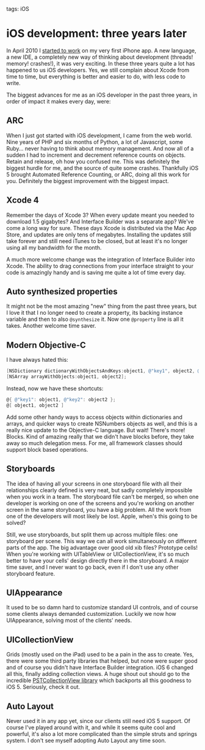 tags: iOS

# iOS development: three years later
In April 2010 I [started to work](/articles/2010/getting-started-iphone-app-development/) on my very first iPhone app. A new language, a new IDE, a completely new way of thinking about development (threads! memory! crashes!), it was very exciting. In these three years quite a lot has happened to us iOS developers. Yes, we still complain about Xcode from time to time, but everything is better and easier to do, with less code to write.

The biggest advances for me as an iOS developer in the past three years, in order of impact it makes every day, were:

## ARC
When I just got started with iOS development, I came from the web world. Nine years of PHP and six months of Python, a lot of Javascript, some Ruby… never having to think about memory management. And now all of a sudden I had to increment and decrement reference counts on objects. Retain and release, oh how you confused me. This was definitely the biggest hurdle for me, and the source of quite some crashes. Thankfully iOS 5 brought Automated Reference Counting, or ARC, doing all this work for you. Definitely the biggest improvement with the biggest impact.

## Xcode 4
Remember the days of Xcode 3? When every update meant you needed to download 1.5 gigabytes? And Interface Builder was a separate app? We've come a long way for sure. These days Xcode is distributed via the Mac App Store, and updates are only tens of megabytes. Installing the updates still take forever and still need iTunes to be closed, but at least it's no longer using all my bandwidth for the month.

A much more welcome change was the integration of Interface Builder into Xcode. The ability to drag connections from your interface straight to your code is amazingly handy and is saving me quite a lot of time every day.

## Auto synthesized properties
It might not be the most amazing "new" thing from the past three years, but I love it that I no longer need to create a property, its backing instance variable and then to also `@synthesize` it. Now one `@property` line is all it takes. Another welcome time saver.

## Modern Objective-C
I have always hated this:

```objective-c
[NSDictionary dictionaryWithObjectsAndKeys:object1, @"key1", object2, @"key2"];
[NSArray arrayWithObjects:object1, object2];
```

Instead, now we have these shortcuts:

```objective-c
@{ @"key1": object1, @"key2": object2 };
@[ object1, object2 ]
```

Add some other handy ways to access objects within dictionaries and arrays, and quicker ways to create NSNumbers objects as well, and this is a really nice update to the Objective-C language. But wait! There's more! Blocks. Kind of amazing really that we didn't have blocks before, they take away so much delegation mess. For me, all framework classes should support block based operations.

## Storyboards
The idea of having all your screens in one storyboard file with all their relationships clearly defined is very neat, but sadly completely impossible when you work in a team. The storyboard file can't be merged, so when one developer is working on one of the screens and you're working on another screen in the same storyboard, you have a big problem. All the work from one of the developers will most likely be lost. Apple, when's this going to be solved?

Still, we use storyboards, but split them up across multiple files: one storyboard per scene. This way we can all work simultaneously on different parts of the app. The big advantage over good old xib files? Prototype cells! When you're working with UITableView or UICollectionView, it's so much better to have your cells' design directly there in the storyboard. A major time saver, and I never want to go back, even if I don't use any other storyboard feature.

## UIAppearance
It used to be so damn hard to customize standard UI controls, and of course some clients always demanded customization. Luckily we now how UIAppearance, solving most of the clients' needs.

## UICollectionView
Grids (mostly used on the iPad) used to be a pain in the ass to create. Yes, there were some third party libraries that helped, but none were super good and of course you didn't have Interface Builder integration. iOS 6 changed all this, finally adding collection views. A huge shout out should go to the incredible [PSTCollectionView library](https://github.com/steipete/PSTCollectionView) which backports all this goodness to iOS 5. Seriously, check it out.

## Auto Layout
Never used it in any app yet, since our clients still need iOS 5 support. Of course I've played around with it, and while it seems quite cool and powerful, it's also a lot more complicated than the simple struts and springs system. I don't see myself adopting Auto Layout any time soon.
